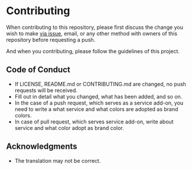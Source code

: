 # Contributing

When contributing to this repository, please first discuss the change you wish to make [via issue](https://github.com/RanolP/oAuth-Buttons/issues), email, or any other method with owners of this repository before requesting a push.

And when you contributing, please follow the guidelines of this project.

## Code of Conduct

* If LICENSE, README.md or CONTRIBUTING.md are changed, no push requests will be received.
* Fill out in detail what you changed, what has been added, and so on.
* In the case of a push request, which serves as a service add-on, you need to write a what service and what colors are adopted as brand colors.
* In case of pull request, which serves service add-on, write about service and what color adopt as brand color.



## Acknowledgments

* The translation may not be correct.